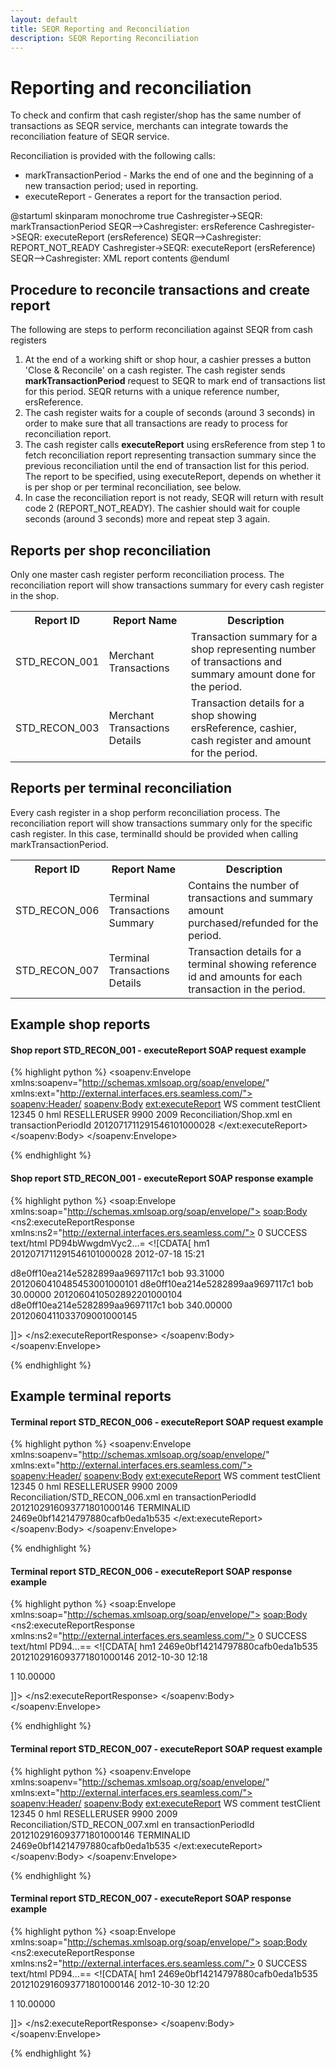 ```yaml
---
layout: default
title: SEQR Reporting and Reconciliation
description: SEQR Reporting Reconciliation
---
```


# Reporting and reconciliation

To check and confirm that cash register/shop has the same number of transactions
as SEQR service, merchants can integrate towards the reconciliation feature of
SEQR service.

Reconciliation is provided with the following calls:

* markTransactionPeriod - Marks the end of one and the beginning of a new 
transaction period; used in reporting. 
* executeReport - Generates a report for the transaction period. 


<div class="diagram">
@startuml
skinparam monochrome true
Cashregister->SEQR: markTransactionPeriod
SEQR-->Cashregister: ersReference
Cashregister->SEQR: executeReport (ersReference)
SEQR-->Cashregister: REPORT_NOT_READY
Cashregister->SEQR: executeReport (ersReference)
SEQR-->Cashregister: XML report contents
@enduml
</div>

## Procedure to reconcile transactions and create report

The following are steps to perform reconciliation against SEQR from cash registers

1. At the end of a working shift or shop hour, a cashier presses a button 'Close & Reconcile' on a cash register.
The cash register sends **markTransactionPeriod** request to SEQR to mark end of transactions list
for this period. SEQR returns with a unique reference number, ersReference.
2. The cash register waits for a couple of seconds (around 3 seconds) in order to make sure that all
transactions are ready to process for reconciliation report.
3. The cash register calls **executeReport** using ersReference from step 1 to fetch reconciliation report
representing transaction summary since the previous reconciliation until the end of transaction list for this
period. The report to be specified, using executeReport, depends on whether it is per shop or per terminal reconciliation, see below.
4. In case the reconciliation report is not ready, SEQR will return with result code 2
(REPORT_NOT_READY). The cashier should wait for couple seconds (around 3 seconds) more and repeat
step 3 again.



## Reports per shop reconciliation


Only one master cash register perform reconciliation process. The reconciliation
report will show transactions summary for every cash register in the shop.


<table>
<tr><th>Report ID</th><th>Report Name</th><th>Description</th></tr>


<tr><td>STD_RECON_001</td>
    <td>Merchant Transactions</td>
    <td>Transaction summary for a shop representing number 
of transactions and summary amount done for the 
period. 
</td></tr>


<tr><td>STD_RECON_003</td>
    <td>Merchant Transactions Details</td><td>Transaction details for a shop
showing ersReference, cashier,
cash register and amount for the
period.
</td></tr>
</table>



## Reports per terminal reconciliation


Every cash register in a shop perform reconciliation process. The reconciliation
report will show transactions summary only for the specific cash register. In this case, terminalId
should be provided when calling markTransactionPeriod.


<table>
<tr><th>Report ID</th><th>Report Name</th><th>Description</th></tr>

<tr><td>STD_RECON_006</td>
    <td>Terminal Transactions Summary</td><td>Contains the number 
of transactions and summary amount purchased/refunded for the 
period. </td></tr>

<tr><td>STD_RECON_007</td><td>Terminal Transactions Details</td>
    <td>Transaction details for a terminal showing reference 
id and amounts for each transaction in the period. 
</td></tr>
</table>

## Example shop reports

#### Shop report STD_RECON_001 - executeReport SOAP request example


{% highlight python %}
<soapenv:Envelope xmlns:soapenv="http://schemas.xmlsoap.org/soap/envelope/"
 xmlns:ext="http://external.interfaces.ers.seamless.com/">
   <soapenv:Header/>
   <soapenv:Body>
     <ext:executeReport>
       <context>
          <channel>WS</channel>
          <clientComment>comment</clientComment>
          <clientId>testClient</clientId>
          <clientReference>12345</clientReference>
          <clientRequestTimeout>0</clientRequestTimeout>
          <initiatorPrincipalId>
            <id>hml</id>
            <type>RESELLERUSER</type>
            <userId>9900</userId>
          </initiatorPrincipalId>
          <password>2009</password>
       </context>
       <reportId>Reconciliation/Shop.xml</reportId>
       <language>en</language>
       <parameters>
          <parameter>
             <entry>
                <key>transactionPeriodId</key>
                <value>2012071711291546101000028</value>
             </entry>
          </parameter>
       </parameters>
     </ext:executeReport>
   </soapenv:Body>
</soapenv:Envelope>

{% endhighlight %}


#### Shop report STD_RECON_001 - executeReport SOAP response example

{% highlight python %}
<soap:Envelope xmlns:soap="http://schemas.xmlsoap.org/soap/envelope/">
   <soap:Body>
      <ns2:executeReportResponse xmlns:ns2="http://external.interfaces.ers.seamless.com/">
         <return>
            <resultCode>0</resultCode>
            <resultDescription>SUCCESS</resultDescription>
            <report>
               <title/>
               <mimeType>text/html</mimeType>
               <content>Cjw/...=</content>
               <contentString><![CDATA[<?xml version="1.0" encoding="UTF-8"?>
<ResellerTransactionSummary>
<Meta>
<ResellerId>hm1</ResellerId>
<TransactionPeriodId>2012071711291546101000028</TransactionPeriodId>
<GeneratedAt>2012-07-18 15:19</GeneratedAt>
</Meta>
<Row>
<SalesCount>202</SalesCount>
<SalesTotal>5476.52000</SalesTotal>
</Row>
<ResellerTransactionSummary>]]></contentString>
            </report> 
         </return>
      </ns2:executeReportResponse>
   </soapenv:Body>
</soapenv:Envelope>

{% endhighlight %}


#### Shop report STD_RECON_003 - executeReport SOAP request example


{% highlight python %}
<soapenv:Envelope xmlns:soapenv="http://schemas.xmlsoap.org/soap/envelope/"
 xmlns:ext="http://external.interfaces.ers.seamless.com/">
   <soapenv:Header/>
   <soapenv:Body>
     <ext:executeReport>
       <context>
          <channel>WS</channel>
          <clientComment>comment</clientComment>
          <clientId>testClient</clientId>
          <clientReference>12345</clientReference>
          <clientRequestTimeout>0</clientRequestTimeout>
          <initiatorPrincipalId>
            <id>hml</id>
            <type>RESELLERUSER</type>
            <userId>9900</userId>
          </initiatorPrincipalId>
          <password>2009</password>
       </context>
       <reportId>Reconciliation/STD_RECON_003.xml</reportId>
       <language>en</language>
       <parameters>
          <parameter>
             <entry>
                <key>transactionPeriodId</key>
                <value>2012071711291546101000028</value>
             </entry>
          </parameter>
       </parameters>
     </ext:executeReport>
   </soapenv:Body>
</soapenv:Envelope>

{% endhighlight %}


#### Shop report STD_RECON_003 - executeReport SOAP response example

{% highlight python %}
<soap:Envelope xmlns:soap="http://schemas.xmlsoap.org/soap/envelope/">
   <soap:Body>
      <ns2:executeReportResponse xmlns:ns2="http://external.interfaces.ers.seamless.com/">
         <return>
            <resultCode>0</resultCode>
            <resultDescription>SUCCESS</resultDescription>
            <report>
               <title>STD_RECON_003_2012071711291546101000028.xml</title>
               <mimeType>text/html</mimeType>
               <content>PD94bWwgdmVyc2...=</content>
              <contentString><![CDATA[<?xml version="1.0" encoding="UTF-8"?>
<TransactionDetails>
<Meta>
<ResellerId>hm1</ResellerId>
<TransactionPeriodId>2012071711291546101000028</TransactionPeriodId>
<GeneratedAt>2012-07-18 15:21</GeneratedAt>
</Meta>

<Row>
<TerminalId>d8e0ff10ea214e5282899aa9697117c1</TerminalId>
<CashierId>bob</CashierId>
<SalesAmount>93.31000</SalesAmount>
<ErsReference>2012060410485453001000101</ErsReference>
</Row>

<Row>
<TerminalId>d8e0ff10ea214e5282899aa9697117c1</TerminalId>
<CashierId>bob</CashierId>
<SalesAmount>30.00000</SalesAmount>
<ErsReference>2012060410502892201000104</ErsReference>
</Row>

<Row>
<TerminalId>d8e0ff10ea214e5282899aa9697117c1</TerminalId>
<CashierId>bob</CashierId>
<SalesAmount>340.00000</SalesAmount>
<ErsReference>2012060411033709001000145</ErsReference>
</Row>

</TransactionDetails>]]></contentString>
            </report> 
         </return>
      </ns2:executeReportResponse>
   </soapenv:Body>
</soapenv:Envelope>

{% endhighlight %}


## Example terminal reports

#### Terminal report STD_RECON_006 - executeReport SOAP request example


{% highlight python %}
<soapenv:Envelope xmlns:soapenv="http://schemas.xmlsoap.org/soap/envelope/"
 xmlns:ext="http://external.interfaces.ers.seamless.com/">
   <soapenv:Header/>
   <soapenv:Body>
     <ext:executeReport>
       <context>
          <channel>WS</channel>
          <clientComment>comment</clientComment>
          <clientId>testClient</clientId>
          <clientReference>12345</clientReference>
          <clientRequestTimeout>0</clientRequestTimeout>
          <initiatorPrincipalId>
            <id>hml</id>
            <type>RESELLERUSER</type>
            <userId>9900</userId>
          </initiatorPrincipalId>
          <password>2009</password>
       </context>
       <reportId>Reconciliation/STD_RECON_006.xml</reportId>
       <language>en</language>
       <parameters>
          <parameter>
             <entry>
                <key>transactionPeriodId</key>
                <value>2012102916093771801000146</value>
             </entry>
             <entry>
                <key>TERMINALID</key>
                <value>2469e0bf14214797880cafb0eda1b535</value>
             </entry>
          </parameter>
       </parameters>
     </ext:executeReport>
   </soapenv:Body>
</soapenv:Envelope>

{% endhighlight %}



#### Terminal report STD_RECON_006 - executeReport SOAP response example

{% highlight python %}
<soap:Envelope xmlns:soap="http://schemas.xmlsoap.org/soap/envelope/">
   <soap:Body>
      <ns2:executeReportResponse xmlns:ns2="http://external.interfaces.ers.seamless.com/">
         <return>
            <resultCode>0</resultCode>
            <resultDescription>SUCCESS</resultDescription>
            <report>
               <title>STD_RECON_006_2012102916093771801000146.xml</title>
               <mimeType>text/html</mimeType>
               <content>PD94...==</content>
               <contentString><![CDATA[<?xml version="1.0" encoding="UTF-8"?>
<CashierTransactionSummary>
<Meta>
<ResellerId>hm1</ResellerId>
<TerminalId>2469e0bf14214797880cafb0eda1b535</TerminalId>
<TransactionPeriodId>2012102916093771801000146</TransactionPeriodId>
<GeneratedAt>2012-10-30 12:18</GeneratedAt>
</Meta>

<Row>
<SalesCount>1</SalesCount>
<SalesTotal>10.00000</SalesTotal>
</Row>

</TerminalTransactionSummary>]]></contentString>
            </report> 
         </return>
      </ns2:executeReportResponse>
   </soapenv:Body>
</soapenv:Envelope>

{% endhighlight %}



#### Terminal report STD_RECON_007 - executeReport SOAP request example


{% highlight python %}
<soapenv:Envelope xmlns:soapenv="http://schemas.xmlsoap.org/soap/envelope/"
 xmlns:ext="http://external.interfaces.ers.seamless.com/">
   <soapenv:Header/>
   <soapenv:Body>
     <ext:executeReport>
       <context>
          <channel>WS</channel>
          <clientComment>comment</clientComment>
          <clientId>testClient</clientId>
          <clientReference>12345</clientReference>
          <clientRequestTimeout>0</clientRequestTimeout>
          <initiatorPrincipalId>
            <id>hml</id>
            <type>RESELLERUSER</type>
            <userId>9900</userId>
          </initiatorPrincipalId>
          <password>2009</password>
       </context>
       <reportId>Reconciliation/STD_RECON_007.xml</reportId>
       <language>en</language>
       <parameters>
          <parameter>
             <entry>
                <key>transactionPeriodId</key>
                <value>2012102916093771801000146</value>
             </entry>
             <entry>
                <key>TERMINALID</key>
                <value>2469e0bf14214797880cafb0eda1b535</value>
             </entry>
          </parameter>
       </parameters>
     </ext:executeReport>
   </soapenv:Body>
</soapenv:Envelope>

{% endhighlight %}


#### Terminal report STD_RECON_007 - executeReport SOAP response example

{% highlight python %}
<soap:Envelope xmlns:soap="http://schemas.xmlsoap.org/soap/envelope/">
   <soap:Body>
      <ns2:executeReportResponse xmlns:ns2="http://external.interfaces.ers.seamless.com/">
         <return>
            <resultCode>0</resultCode>
            <resultDescription>SUCCESS</resultDescription>
            <report>
               <title>STD_RECON_007_2012102916091394901000143.xml</title>
               <mimeType>text/html</mimeType>
               <content>PD94...==</content>
               <contentString><![CDATA[<?xml version="1.0" encoding="UTF-8"?>
<CashierTransactionSummary>
<Meta>
<ResellerId>hm1</ResellerId>
<TerminalId>2469e0bf14214797880cafb0eda1b535</TerminalId>
<TransactionPeriodId>2012102916093771801000146</TransactionPeriodId>
<GeneratedAt>2012-10-30 12:20</GeneratedAt>
</Meta>

<Row>
<SalesCount>1</SalesCount>
<SalesTotal>10.00000</SalesTotal>
</Row>

</TerminalTransactionSummary>]]></contentString>
            </report> 
         </return>
      </ns2:executeReportResponse>
   </soapenv:Body>
</soapenv:Envelope>

{% endhighlight %}



